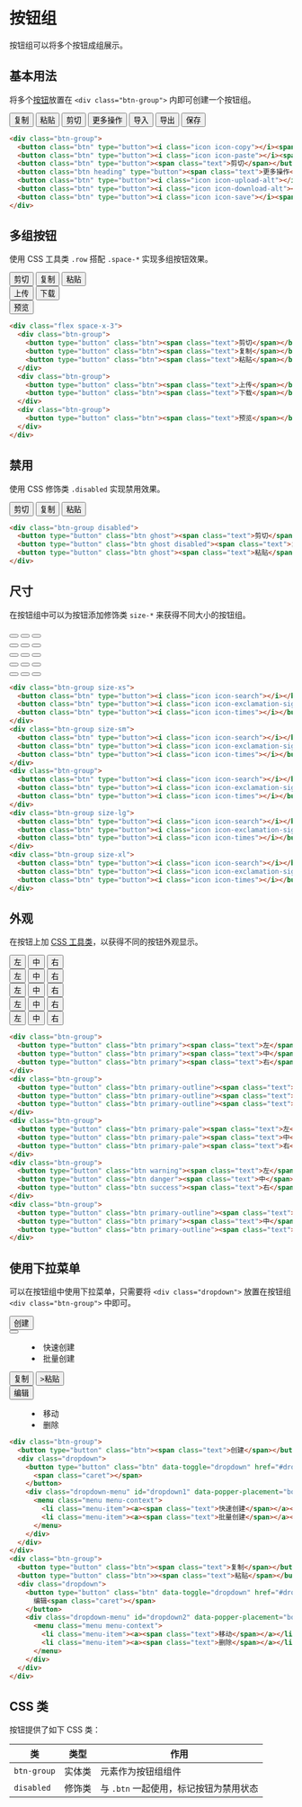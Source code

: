 # 按钮组

按钮组可以将多个按钮成组展示。

## 基本用法

将多个[按钮](/lib/components/button/)放置在 `<div class="btn-group">` 内即可创建一个按钮组。

<Example class="col gap-1">
  <div class="btn-group">
    <button class="btn" type="button"><i class="icon icon-copy"></i><span class="text">复制</span></button>
    <button class="btn" type="button"><i class="icon icon-paste"></i><span class="text">粘贴</span></button>
    <button class="btn" type="button"><span class="text">剪切</span></button>
    <button class="btn heading" type="button"><span class="text">更多操作</span><span class="caret"></span></button>
    <button class="btn" type="button"><i class="icon icon-upload-alt"></i><span class="text">导入</span></button>
    <button class="btn" type="button"><i class="icon icon-download-alt"></i><span class="text">导出</span></button>
    <button class="btn" type="button"><i class="icon icon-save"></i><span class="text">保存</span></button>
  </div>
</Example>

```html
<div class="btn-group">
  <button class="btn" type="button"><i class="icon icon-copy"></i><span class="text">复制</span></button>
  <button class="btn" type="button"><i class="icon icon-paste"></i><span class="text">粘贴</span></button>
  <button class="btn" type="button"><span class="text">剪切</span></button>
  <button class="btn heading" type="button"><span class="text">更多操作</span><span class="caret"></span></button>
  <button class="btn" type="button"><i class="icon icon-upload-alt"></i><span class="text">导入</span></button>
  <button class="btn" type="button"><i class="icon icon-download-alt"></i><span class="text">导出</span></button>
  <button class="btn" type="button"><i class="icon icon-save"></i><span class="text">保存</span></button>
</div>
```

## 多组按钮

使用 CSS 工具类 `.row` 搭配  `.space-*` 实现多组按钮效果。

<Example>
  <div class="row space-x-3">
    <div class="btn-group">
      <button type="button" class="btn"><span class="text">剪切</span></button>
      <button type="button" class="btn"><span class="text">复制</span></button>
      <button type="button" class="btn"><span class="text">粘贴</span></button>
    </div>
    <div class="btn-group">
      <button type="button" class="btn"><span class="text">上传</span></button>
      <button type="button" class="btn"><span class="text">下载</span></button>
    </div>
    <div class="btn-group">
      <button type="button" class="btn"><span class="text">预览</span></button>
    </div>
  </div>
</Example>

```html
<div class="flex space-x-3">
  <div class="btn-group">
    <button type="button" class="btn"><span class="text">剪切</span></button>
    <button type="button" class="btn"><span class="text">复制</span></button>
    <button type="button" class="btn"><span class="text">粘贴</span></button>
  </div>
  <div class="btn-group">
    <button type="button" class="btn"><span class="text">上传</span></button>
    <button type="button" class="btn"><span class="text">下载</span></button>
  </div>
  <div class="btn-group">
    <button type="button" class="btn"><span class="text">预览</span></button>
  </div>
</div>
```

## 禁用

使用 CSS 修饰类 `.disabled` 实现禁用效果。

<Example>
  <div class="btn-group">
    <button type="button" class="btn ghost"><span class="text">剪切</span></button>
    <button type="button" class="btn ghost disabled"><span class="text">复制</span></button>
    <button type="button" class="btn ghost"><span class="text">粘贴</span></button>
  </div>
</Example>

```html
<div class="btn-group disabled">
  <button type="button" class="btn ghost"><span class="text">剪切</span></button>
  <button type="button" class="btn ghost disabled"><span class="text">复制</span></button>
  <button type="button" class="btn ghost"><span class="text">粘贴</span></button>
</div>
```

## 尺寸

在按钮组中可以为按钮添加修饰类 `size-*` 来获得不同大小的按钮组。

<Example class="flex gap-4 items-end">
  <div class="btn-group size-xs">
    <button class="btn" type="button"><i class="icon icon-search"></i></button>
    <button class="btn" type="button"><i class="icon icon-exclamation-sign"></i></button>
    <button class="btn" type="button"><i class="icon icon-times"></i></button>
  </div>
  <div class="btn-group size-sm">
    <button class="btn" type="button"><i class="icon icon-search"></i></button>
    <button class="btn" type="button"><i class="icon icon-exclamation-sign"></i></button>
    <button class="btn" type="button"><i class="icon icon-times"></i></button>
  </div>
  <div class="btn-group">
    <button class="btn" type="button"><i class="icon icon-search"></i></button>
    <button class="btn" type="button"><i class="icon icon-exclamation-sign"></i></button>
    <button class="btn" type="button"><i class="icon icon-times"></i></button>
  </div>
  <div class="btn-group size-lg">
    <button class="btn" type="button"><i class="icon icon-search"></i></button>
    <button class="btn" type="button"><i class="icon icon-exclamation-sign"></i></button>
    <button class="btn" type="button"><i class="icon icon-times"></i></button>
  </div>
  <div class="btn-group size-xl">
    <button class="btn" type="button"><i class="icon icon-search"></i></button>
    <button class="btn" type="button"><i class="icon icon-exclamation-sign"></i></button>
    <button class="btn" type="button"><i class="icon icon-times"></i></button>
  </div>
</Example>

```html
<div class="btn-group size-xs">
  <button class="btn" type="button"><i class="icon icon-search"></i></button>
  <button class="btn" type="button"><i class="icon icon-exclamation-sign"></i></button>
  <button class="btn" type="button"><i class="icon icon-times"></i></button>
</div>
<div class="btn-group size-sm">
  <button class="btn" type="button"><i class="icon icon-search"></i></button>
  <button class="btn" type="button"><i class="icon icon-exclamation-sign"></i></button>
  <button class="btn" type="button"><i class="icon icon-times"></i></button>
</div>
<div class="btn-group">
  <button class="btn" type="button"><i class="icon icon-search"></i></button>
  <button class="btn" type="button"><i class="icon icon-exclamation-sign"></i></button>
  <button class="btn" type="button"><i class="icon icon-times"></i></button>
</div>
<div class="btn-group size-lg">
  <button class="btn" type="button"><i class="icon icon-search"></i></button>
  <button class="btn" type="button"><i class="icon icon-exclamation-sign"></i></button>
  <button class="btn" type="button"><i class="icon icon-times"></i></button>
</div>
<div class="btn-group size-xl">
  <button class="btn" type="button"><i class="icon icon-search"></i></button>
  <button class="btn" type="button"><i class="icon icon-exclamation-sign"></i></button>
  <button class="btn" type="button"><i class="icon icon-times"></i></button>
</div>
```

## 外观

在按钮上加 [CSS 工具类](/utilities/)，以获得不同的按钮外观显示。

<Example class="flex flex-wrap gap-4">
  <div class="btn-group">
    <button type="button" class="btn primary"><span class="text">左</span></button>
    <button type="button" class="btn primary"><span class="text">中</span></button>
    <button type="button" class="btn primary"><span class="text">右</span></button>
  </div>
  <div class="btn-group">
    <button type="button" class="btn primary-outline"><span class="text">左</span></button>
    <button type="button" class="btn primary-outline"><span class="text">中</span></button>
    <button type="button" class="btn primary-outline"><span class="text">右</span></button>
  </div>
  <div class="btn-group">
    <button type="button" class="btn primary-pale"><span class="text">左</span></button>
    <button type="button" class="btn primary-pale"><span class="text">中</span></button>
    <button type="button" class="btn primary-pale"><span class="text">右</span></button>
  </div>
  <div class="btn-group">
    <button type="button" class="btn warning"><span class="text">左</span></button>
    <button type="button" class="btn danger"><span class="text">中</span></button>
    <button type="button" class="btn success"><span class="text">右</span></button>
  </div>
  <div class="btn-group">
    <button type="button" class="btn primary-outline"><span class="text">左</span></button>
    <button type="button" class="btn primary"><span class="text">中</span></button>
    <button type="button" class="btn primary-outline"><span class="text">右</span></button>
  </div>
</Example>

```html
<div class="btn-group">
  <button type="button" class="btn primary"><span class="text">左</span></button>
  <button type="button" class="btn primary"><span class="text">中</span></button>
  <button type="button" class="btn primary"><span class="text">右</span></button>
</div>
<div class="btn-group">
  <button type="button" class="btn primary-outline"><span class="text">左</span></button>
  <button type="button" class="btn primary-outline"><span class="text">中</span></button>
  <button type="button" class="btn primary-outline"><span class="text">右</span></button>
</div>
<div class="btn-group">
  <button type="button" class="btn primary-pale"><span class="text">左</span></button>
  <button type="button" class="btn primary-pale"><span class="text">中</span></button>
  <button type="button" class="btn primary-pale"><span class="text">右</span></button>
</div>
<div class="btn-group">
  <button type="button" class="btn warning"><span class="text">左</span></button>
  <button type="button" class="btn danger"><span class="text">中</span></button>
  <button type="button" class="btn success"><span class="text">右</span></button>
</div>
<div class="btn-group">
  <button type="button" class="btn primary-outline"><span class="text">左</span></button>
  <button type="button" class="btn primary"><span class="text">中</span></button>
  <button type="button" class="btn primary-outline"><span class="text">右</span></button>
</div>
```

## 使用下拉菜单

可以在按钮组中使用下拉菜单，只需要将 `<div class="dropdown">` 放置在按钮组 `<div class="btn-group">` 中即可。

<Example class="flex gap-4">
  <div class="btn-group">
    <button type="button" class="btn"><span class="text">创建</span></button>
    <div class="dropdown">
      <button type="button" class="btn" data-toggle="dropdown" href="#dropdown1">
        <span class="caret"></span>
      </button>
      <div class="dropdown-menu" id="dropdown1" data-popper-placement="bottom-start" >
        <menu class="menu menu-context">
          <li class="menu-item"><a><span class="text">快速创建</span></a></li>
          <li class="menu-item"><a><span class="text">批量创建</span></a></li>
        </menu>
      </div>
    </div>
  </div>
  <div class="btn-group">
    <button type="button" class="btn"><span class="text">复制</span></button>
    <button type="button" class="btn">><span class="text">粘贴</span></button>
    <div class="dropdown">
      <button type="button" class="btn" data-toggle="dropdown" href="#dropdown2">
        编辑<span class="caret"></span>
      </button>
      <div class="dropdown-menu" id="dropdown2" data-popper-placement="bottom-start" >
        <menu class="menu menu-context">
          <li class="menu-item"><a><span class="text">移动</span></a></li>
          <li class="menu-item"><a><span class="text">删除</span></a></li>
        </menu>
      </div>
    </div>
  </div>
</Example>

```html
<div class="btn-group">
  <button type="button" class="btn"><span class="text">创建</span></button>
  <div class="dropdown">
    <button type="button" class="btn" data-toggle="dropdown" href="#dropdown1">
      <span class="caret"></span>
    </button>
    <div class="dropdown-menu" id="dropdown1" data-popper-placement="bottom-start" >
      <menu class="menu menu-context">
        <li class="menu-item"><a><span class="text">快速创建</span></a></li>
        <li class="menu-item"><a><span class="text">批量创建</span></a></li>
      </menu>
    </div>
  </div>
</div>
<div class="btn-group">
  <button type="button" class="btn"><span class="text">复制</span></button>
  <button type="button" class="btn">><span class="text">粘贴</span></button>
  <div class="dropdown">
    <button type="button" class="btn" data-toggle="dropdown" href="#dropdown2">
      编辑<span class="caret"></span>
    </button>
    <div class="dropdown-menu" id="dropdown2" data-popper-placement="bottom-start" >
      <menu class="menu menu-context">
        <li class="menu-item"><a><span class="text">移动</span></a></li>
        <li class="menu-item"><a><span class="text">删除</span></a></li>
      </menu>
    </div>
  </div>
</div>
```
## CSS 类

按钮提供了如下 CSS 类：

| 类        | 类型           | 作用  |
| ------------- |:-------------:| ----- |
| `btn-group`      | 实体类 | 元素作为按钮组组件 |
| `disabled`      | 修饰类  |   与 `.btn` 一起使用，标记按钮为禁用状态 |
